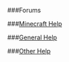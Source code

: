 ###Forums

###[Minecraft Help](https://github.com/ViperRage/Forum/blob/master/MinecraftRelated.md "https://github.com/ViperRage/Forum/blob/master/MinecraftRelated.md")

###[General Help](https://github.com/ViperRage/Forum/blob/master/GeneralRelated.md "https://github.com/ViperRage/Forum/blob/master/GeneralRelated.md")

###[Other Help](https://github.com/ViperRage/Forum/blob/master/OtherRelated.md "https://github.com/ViperRage/Forum/blob/master/OtherRelated.md")
